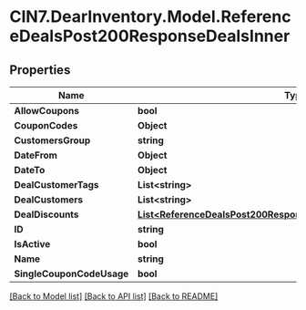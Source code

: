 # CIN7.DearInventory.Model.ReferenceDealsPost200ResponseDealsInner

## Properties

| Name                      | Type                                                                                                                                      | Description | Notes      |
| ------------------------- | ----------------------------------------------------------------------------------------------------------------------------------------- | ----------- | ---------- |
| **AllowCoupons**          | **bool**                                                                                                                                  |             | [optional] |
| **CouponCodes**           | **Object**                                                                                                                                |             | [optional] |
| **CustomersGroup**        | **string**                                                                                                                                |             | [optional] |
| **DateFrom**              | **Object**                                                                                                                                |             | [optional] |
| **DateTo**                | **Object**                                                                                                                                |             | [optional] |
| **DealCustomerTags**      | **List&lt;string&gt;**                                                                                                                    |             | [optional] |
| **DealCustomers**         | **List&lt;string&gt;**                                                                                                                    |             | [optional] |
| **DealDiscounts**         | [**List&lt;ReferenceDealsPost200ResponseDealsInnerDealDiscountsInner&gt;**](ReferenceDealsPost200ResponseDealsInnerDealDiscountsInner.md) |             | [optional] |
| **ID**                    | **string**                                                                                                                                |             | [optional] |
| **IsActive**              | **bool**                                                                                                                                  |             | [optional] |
| **Name**                  | **string**                                                                                                                                |             | [optional] |
| **SingleCouponCodeUsage** | **bool**                                                                                                                                  |             | [optional] |

[[Back to Model list]](../README.md#documentation-for-models) [[Back to API list]](../README.md#documentation-for-api-endpoints) [[Back to README]](../README.md)
